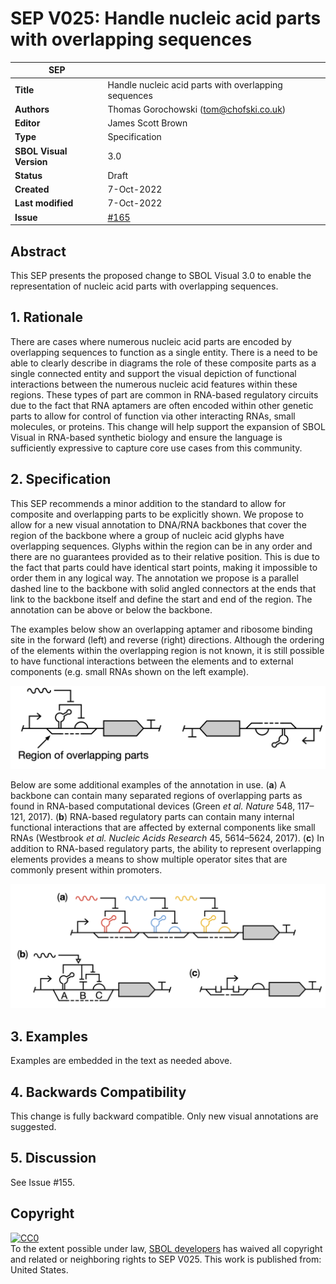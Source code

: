 # SEP V025: Handle nucleic acid parts with overlapping sequences

| SEP | |
| --- | --- |
| **Title** | Handle nucleic acid parts with overlapping sequences |
| **Authors** | Thomas Gorochowski (tom@chofski.co.uk) |
| **Editor** | James Scott Brown |
| **Type** | Specification |
| **SBOL Visual Version** | 3.0 |
| **Status** | Draft |
| **Created** | 7-Oct-2022 |
| **Last modified** | 7-Oct-2022 |
| **Issue** | [#165](https://github.com/SynBioDex/SBOL-visual/issues/165) |

## Abstract

This SEP presents the proposed change to SBOL Visual 3.0 to enable the representation of nucleic acid parts with overlapping sequences.

## 1. Rationale <a name="rationale"></a>

There are cases where numerous nucleic acid parts are encoded by overlapping sequences to function as a single entity. There is a need to be able to clearly describe in diagrams the role of these composite parts as a single connected entity and support the visual depiction of functional interactions between the numerous nucleic acid features within these regions. These types of part are common in RNA-based regulatory circuits due to the fact that RNA aptamers are often encoded within other genetic parts to allow for control of function via other interacting RNAs, small molecules, or proteins. This change will help support the expansion of SBOL Visual in RNA-based synthetic biology and ensure the language is sufficiently expressive to capture core use cases from this community.

## 2. Specification <a name="specification"></a>

This SEP recommends a minor addition to the standard to allow for composite and overlapping parts to be explicitly shown. We propose to allow for a new visual annotation to DNA/RNA backbones that cover the region of the backbone where a group of nucleic acid glyphs have overlapping sequences. Glyphs within the region can be in any order and there are no guarantees provided as to their relative position. This is due to the fact that parts could have identical start points, making it impossible to order them in any logical way. The annotation we propose is a parallel dashed line to the backbone with solid angled connectors at the ends that link to the backbone itself and define the start and end of the region. The annotation can be above or below the backbone.

The examples below show an overlapping aptamer and ribosome binding site in the forward (left) and reverse (right) directions. Although the ordering of the elements within the overlapping region is not known, it is still possible to have functional interactions between the elements and to external components (e.g. small RNAs shown on the left example).

![Figure 1](img/SEP_V025_Fig-1.png)

Below are some additional examples of the annotation in use. (**a**) A backbone can contain many separated regions of overlapping parts as found in RNA-based computational devices (Green _et al._ _Nature_ 548, 117–121, 2017). (**b**) RNA-based regulatory parts can contain many internal functional interactions that are affected by external components like small RNAs (Westbrook _et al._ _Nucleic Acids Research_ 45, 5614–5624, 2017). (**c**) In addition to RNA-based regulatory parts, the ability to represent overlapping elements provides a means to show multiple operator sites that are commonly present within promoters.

![Figure 2](img/SEP_V025_Fig-2.png)

## 3. Examples <a name='example'></a>

Examples are embedded in the text as needed above.

## 4. Backwards Compatibility <a name='compatibility'></a>

This change is fully backward compatible. Only new visual annotations are suggested.

## 5. Discussion <a name='discussion'></a>

See Issue #155.

## Copyright <a name='copyright'></a>

<p xmlns:dct="http://purl.org/dc/terms/" xmlns:vcard="http://www.w3.org/2001/vcard-rdf/3.0#">
  <a rel="license"
     href="http://creativecommons.org/publicdomain/zero/1.0/">
    <img src="http://i.creativecommons.org/p/zero/1.0/88x31.png" style="border-style: none;" alt="CC0" />
  </a>
  <br />
  To the extent possible under law,
  <a rel="dct:publisher"
     href="sbolstandard.org">
    <span property="dct:title">SBOL developers</span></a>
  has waived all copyright and related or neighboring rights to
  <span property="dct:title">SEP V025</span>.
This work is published from:
<span property="vcard:Country" datatype="dct:ISO3166"
      content="US" about="sbolstandard.org">
  United States</span>.
</p>
